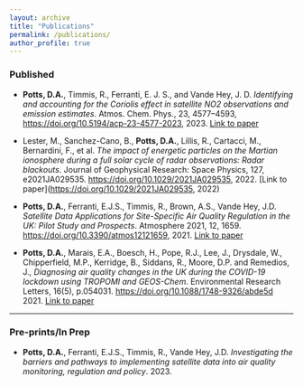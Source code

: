 ```yaml
---
layout: archive
title: "Publications"
permalink: /publications/
author_profile: true
---
```


### Published

- **Potts, D.A.**, Timmis, R., Ferranti, E. J. S., and Vande Hey, J. D. *Identifying and accounting for the Coriolis effect in satellite NO2 observations and emission estimates*. Atmos. Chem. Phys., 23, 4577–4593, https://doi.org/10.5194/acp-23-4577-2023, 2023. [Link to paper](https://doi.org/10.5194/acp-23-4577-2023)


- Lester, M., Sanchez-Cano, B., **Potts, D.A.**, Lillis, R., Cartacci, M., Bernardini, F., et al. *The impact of energetic particles on the Martian ionosphere during a full solar cycle of radar observations: Radar blackouts*. Journal of Geophysical Research: Space Physics, 127, e2021JA029535. https://doi.org/10.1029/2021JA029535, 2022. [Link to paper](https://doi.org/10.1029/2021JA029535, 2022)


- **Potts, D.A.**, Ferranti, E.J.S., Timmis, R., Brown, A.S., Vande Hey, J.D. *Satellite Data Applications for Site-Specific Air Quality Regulation in the UK: Pilot Study and Prospects*. Atmosphere 2021, 12, 1659. https://doi.org/10.3390/atmos12121659, 2021. [Link to paper](https://doi.org/10.3390/atmos12121659)


- **Potts, D.A.**, Marais, E.A., Boesch, H., Pope, R.J., Lee, J., Drysdale, W., Chipperfield, M.P., Kerridge, B., Siddans, R., Moore, D.P. and Remedios, J., *Diagnosing air quality changes in the UK during the COVID-19 lockdown using TROPOMI and GEOS-Chem*. Environmental Research Letters, 16(5), p.054031. https://doi.org/10.1088/1748-9326/abde5d 2021. [Link to paper](https://doi.org/10.1088/1748-9326/abde5d)

---
### Pre-prints/In Prep

- **Potts, D.A.**, Ferranti, E.J.S., Timmis, R., Vande Hey, J.D. *Investigating the barriers and pathways to implementing satellite data into air quality monitoring, regulation and policy*. 2023.








